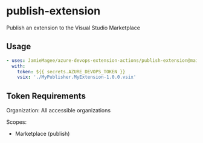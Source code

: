 # publish-extension

Publish an extension to the Visual Studio Marketplace

## Usage

```yml
- uses: JamieMagee/azure-devops-extension-actions/publish-extension@main
  with:
    token: ${{ secrets.AZURE_DEVOPS_TOKEN }}
    vsix: './MyPublisher.MyExtension-1.0.0.vsix'
```

## Token Requirements

Organization: All accessible organizations

Scopes:
- Marketplace (publish)